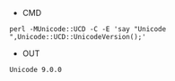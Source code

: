 - CMD

```
perl -MUnicode::UCD -C -E 'say "Unicode ",Unicode::UCD::UnicodeVersion();'
```

- OUT

```
Unicode 9.0.0
```

